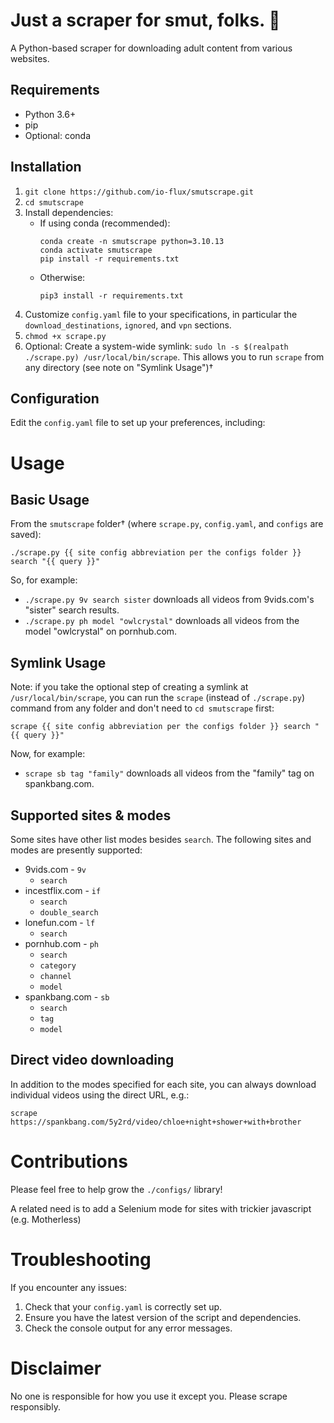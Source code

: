 # Just a scraper for smut, folks. 🍆

A Python-based scraper for downloading adult content from various websites.

## Requirements
- Python 3.6+
- pip
- Optional: conda

## Installation
1. `git clone https://github.com/io-flux/smutscrape.git`
2. `cd smutscrape`
3. Install dependencies:
   - If using conda (recommended):
     ```
     conda create -n smutscrape python=3.10.13
     conda activate smutscrape
     pip install -r requirements.txt
     ```
   - Otherwise:
     ```
     pip3 install -r requirements.txt
     ```
4. Customize `config.yaml` file to your specifications, in particular the `download_destinations`, `ignored`, and `vpn` sections.
5. `chmod +x scrape.py`
6. Optional: Create a system-wide symlink: `sudo ln -s $(realpath ./scrape.py) /usr/local/bin/scrape`. This allows you to run `scrape` from any directory (see note on "Symlink Usage")†


## Configuration
Edit the `config.yaml` file to set up your preferences, including:


# Usage
## Basic Usage
From the `smutscrape` folder† (where `scrape.py`, `config.yaml`, and `configs` are saved): 
```
./scrape.py {{ site config abbreviation per the configs folder }} search "{{ query }}"
```

So, for example:
- `./scrape.py 9v search sister` downloads all videos from 9vids.com's "sister" search results.
- `./scrape.py ph model "owlcrystal"` downloads all videos from the model "owlcrystal" on pornhub.com.

## Symlink Usage
Note: if you take the optional step of creating a symlink at `/usr/local/bin/scrape`, you can run the `scrape` (instead of `./scrape.py`) command from any folder and don't need to `cd smutscrape` first: 
```
scrape {{ site config abbreviation per the configs folder }} search "{{ query }}"
```
Now, for example:
- `scrape sb tag "family"` downloads all videos from the "family" tag on spankbang.com.

## Supported sites & modes
Some sites have other list modes besides `search`. The following sites and modes are presently supported:
- 9vids.com - `9v`
  * `search`
- incestflix.com - `if`
  * `search`
  * `double_search`
- lonefun.com - `lf`
  * `search`
- pornhub.com - `ph`
  * `search`
  * `category`
  * `channel`
  * `model`
- spankbang.com - `sb`
  * `search`
  * `tag`
  * `model`

## Direct video downloading

In addition to the modes specified for each site, you can always download individual videos using the direct URL, e.g.:

```
scrape https://spankbang.com/5y2rd/video/chloe+night+shower+with+brother
```

# Contributions
Please feel free to help grow the `./configs/` library!

A related need is to add a Selenium mode for sites with trickier javascript (e.g. Motherless)

# Troubleshooting
If you encounter any issues:
1. Check that your `config.yaml` is correctly set up.
2. Ensure you have the latest version of the script and dependencies.
3. Check the console output for any error messages.


# Disclaimer

No one is responsible for how you use it except you. Please scrape responsibly.

